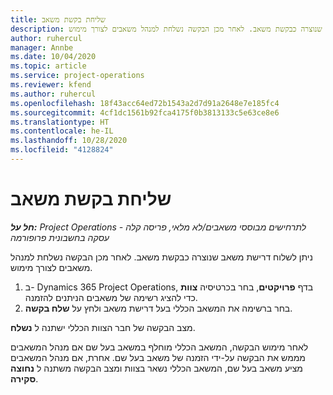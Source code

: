 ```yaml
---
title: שליחת בקשת משאב
description: ניתן לשלוח דרישת משאב שנוצרה כבקשת משאב. לאחר מכן הבקשה נשלחת למנהל משאבים לצורך מימוש.
author: ruhercul
manager: Annbe
ms.date: 10/04/2020
ms.topic: article
ms.service: project-operations
ms.reviewer: kfend
ms.author: ruhercul
ms.openlocfilehash: 18f43acc64ed72b1543a2d7d91a2648e7e185fc4
ms.sourcegitcommit: 4cf1dc1561b92fca4175f0b3813133c5e63ce8e6
ms.translationtype: HT
ms.contentlocale: he-IL
ms.lasthandoff: 10/28/2020
ms.locfileid: "4128824"
---
```

# <a name="submit-a-resource-request"></a>שליחת בקשת משאב

_**חל על:** Project Operations לתרחישים מבוססי משאבים/לא מלאי, פריסה קלה - עסקה בחשבונית פרופורמה_

ניתן לשלוח דרישת משאב שנוצרה כבקשת משאב. לאחר מכן הבקשה נשלחת למנהל משאבים לצורך מימוש.

1. ב- Dynamics 365 Project Operations, בדף **פרויקטים**, בחר בכרטיסיה **צוות** כדי להציג רשימה של משאבים הניתנים להזמנה. 
2. בחר ברשימה את המשאב הכללי בעל דרישת משאב ולחץ על **שלח בקשה**.

מצב הבקשה של חבר הצוות הכללי ישתנה ל **נשלח**.

לאחר מימוש הבקשה, המשאב הכללי מוחלף במשאב בעל שם אם מנהל המשאבים מממש את הבקשה על-ידי הזמנה של משאב בעל שם. אחרת, אם מנהל המשאבים מציע משאב בעל שם, המשאב הכללי נשאר בצוות ומצב הבקשה משתנה ל **נחוצה סקירה**.
